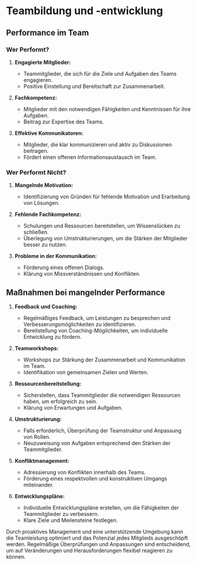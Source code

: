 # Teambildung und -entwicklung

## Performance im Team

### Wer Performt?

1. **Engagierte Mitglieder:**
   - Teammitglieder, die sich für die Ziele und Aufgaben des Teams engagieren.
   - Positive Einstellung und Bereitschaft zur Zusammenarbeit.

2. **Fachkompetenz:**
   - Mitglieder mit den notwendigen Fähigkeiten und Kenntnissen für ihre Aufgaben.
   - Beitrag zur Expertise des Teams.

3. **Effektive Kommunikatoren:**
   - Mitglieder, die klar kommunizieren und aktiv zu Diskussionen beitragen.
   - Fördert einen offenen Informationsaustausch im Team.

### Wer Performt Nicht?

1. **Mangelnde Motivation:**
   - Identifizierung von Gründen für fehlende Motivation und Erarbeitung von Lösungen.

2. **Fehlende Fachkompetenz:**
   - Schulungen und Ressourcen bereitstellen, um Wissenslücken zu schließen.
   - Überlegung von Umstrukturierungen, um die Stärken der Mitglieder besser zu nutzen.

3. **Probleme in der Kommunikation:**
   - Förderung eines offenen Dialogs.
   - Klärung von Missverständnissen und Konflikten.

## Maßnahmen bei mangelnder Performance

1. **Feedback und Coaching:**
   - Regelmäßiges Feedback, um Leistungen zu besprechen und Verbesserungsmöglichkeiten zu identifizieren.
   - Bereitstellung von Coaching-Möglichkeiten, um individuelle Entwicklung zu fördern.

2. **Teamworkshops:**
   - Workshops zur Stärkung der Zusammenarbeit und Kommunikation im Team.
   - Identifikation von gemeinsamen Zielen und Werten.

3. **Ressourcenbereitstellung:**
   - Sicherstellen, dass Teammitglieder die notwendigen Ressourcen haben, um erfolgreich zu sein.
   - Klärung von Erwartungen und Aufgaben.

4. **Umstrukturierung:**
   - Falls erforderlich, Überprüfung der Teamstruktur und Anpassung von Rollen.
   - Neuzuweisung von Aufgaben entsprechend den Stärken der Teammitglieder.

5. **Konfliktmanagement:**
   - Adressierung von Konflikten innerhalb des Teams.
   - Förderung eines respektvollen und konstruktiven Umgangs miteinander.

6. **Entwicklungspläne:**
   - Individuelle Entwicklungspläne erstellen, um die Fähigkeiten der Teammitglieder zu verbessern.
   - Klare Ziele und Meilensteine festlegen.

Durch proaktives Management und eine unterstützende Umgebung kann die Teamleistung optimiert und das Potenzial jedes Mitglieds ausgeschöpft werden. Regelmäßige Überprüfungen und Anpassungen sind entscheidend, um auf Veränderungen und Herausforderungen flexibel reagieren zu können.
